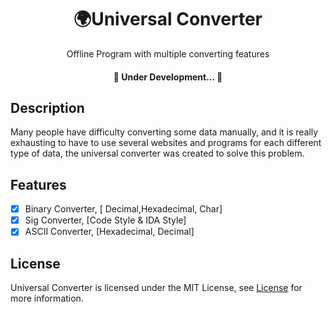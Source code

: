 <h1 align="center">🌍Universal Converter</h1>
<p align="center">Offline Program with multiple converting features</p>
<h4 align="center"> 
	🚧  Under Development...  🚧
</h4>

## Description ##
Many people have difficulty converting some data manually, and it is really exhausting to have to use several websites and programs for each different type of data, the universal converter was created to solve this problem.


## Features
- [x] Binary Converter, [ Decimal,Hexadecimal, Char]
- [x] Sig Converter, [Code Style & IDA Style]
- [x] ASCII Converter, [Hexadecimal, Decimal]

## License

Universal Converter is licensed under the MIT License, see [License](https://https://github.com/Static-Will/Universal-Converter/blob/main/LICENSE) for more information.
